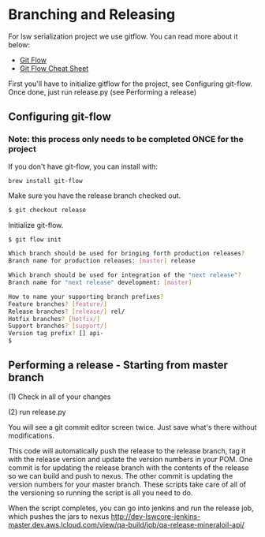 # Branching and Releasing

For lsw serialization project we use gitflow. You can read more about it below:

  * [Git Flow](http://nvie.com/posts/a-successful-git-branching-model/)
  * [Git Flow Cheat Sheet](https://danielkummer.github.io/git-flow-cheatsheet/)

First you'll have to initialize gitflow for the project, see Configuring git-flow. Once done, just run release.py (see Performing a release)

## Configuring git-flow

### Note: this process only needs to be completed ONCE for the project

If you don't have git-flow, you can install with:

```
brew install git-flow
```

Make sure you have the release branch checked out.

```bash
$ git checkout release
```

Initialize git-flow.

```bash
$ git flow init

Which branch should be used for bringing forth production releases?
Branch name for production releases: [master] release

Which branch should be used for integration of the "next release"?
Branch name for "next release" development: [master] 

How to name your supporting branch prefixes?
Feature branches? [feature/] 
Release branches? [release/] rel/
Hotfix branches? [hotfix/] 
Support branches? [support/] 
Version tag prefix? [] api-
$
```

## Performing a release - Starting from master branch

(1) Check in all of your changes

(2) run release.py

You will see a git commit editor screen twice. Just save what's there without modifications.

This code will automatically push the release to the release branch, tag it with the release 
version and update the version numbers in your POM. One commit is for updating the release branch with the 
contents of the release so we can build and push to nexus. The other commit is updating the version numbers 
for your master branch. These scripts take care of all of the versioning so running the script is all you need to do. 

When the script completes, you can go into jenkins and run the release job, which pushes the jars to nexus 
http://dev-lswcore-jenkins-master.dev.aws.lcloud.com/view/qa-build/job/qa-release-mineraloil-api/
